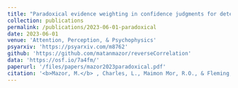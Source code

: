 ```yaml
---
title: "Paradoxical evidence weighting in confidence judgments for detection and discrimination"
collection: publications
permalink: /publications/2023-06-01-paradoxical
date: 2023-06-01
venue: 'Attention, Perception, & Psychophysics'
psyarxiv: 'https://psyarxiv.com/m8762'
github: 'https://github.com/matanmazor/reverseCorrelation'
data: 'https://osf.io/7a4fm/'
paperurl: '/files/papers/mazor2023paradoxical.pdf'
citation: '<b>Mazor, M.</b> , Charles, L., Maimon Mor, R.O., & Fleming, S.M. (in press). Paradoxical evidence weighting in confidence judgments for detection and discrimination. <i>Attention, Perception, & Psychophysics</i>'
---
```

